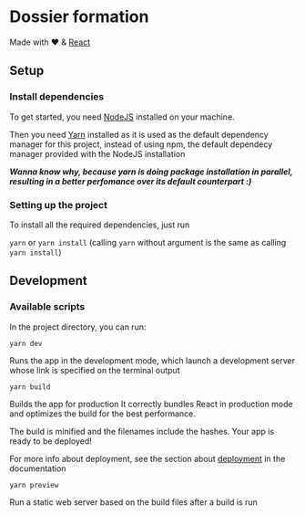 # Dossier formation

Made with ❤️ & [React](https://fr.reactjs.org/)

## Setup

### Install dependencies

To get started, you need [NodeJS](https://nodejs.org/en/download/) installed on your machine.

Then you need [Yarn](https://yarnpkg.com/getting-started/install) installed as it is used as the default dependency manager for this project, instead of using npm, the default dependecy manager provided with the NodeJS installation

***Wanna know why, because yarn is doing package installation in parallel, resulting in a better perfomance over its default counterpart :)***

### Setting up the project

To install all the required dependencies, just run

`yarn` or `yarn install` (calling `yarn` without argument is the same as calling `yarn install`)

## Development

### Available scripts

In the project directory, you can run:

`yarn dev`

Runs the app in the development mode, which launch a development server whose link is specified on the terminal output

`yarn build`

Builds the app for production
It correctly bundles React in production mode and optimizes the build for the best performance.

The build is minified and the filenames include the hashes.
Your app is ready to be deployed!

For more info about deployment, see the section about [deployment](https://vitejs.dev/guide/static-deploy.html) in the documentation

`yarn preview`

Run a static web server based on the build files after a build is run